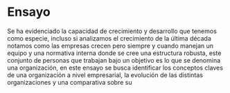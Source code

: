 # Ensayo 

Se ha evidenciado la capacidad de crecimiento y desarrollo que tenemos como especie, incluso si analizamos el crecimiento de la última década notamos como las empresas crecen pero siempre y cuando manejan un equipo y una normativa interna donde se cree una estructura robusta, este conjunto de personas que trabajan bajo un objetivo es lo que se denomina una organización, en este ensayo se busca identificar los conceptos claves de una organización a nivel empresarial, la evolución de las distintas organizaciones y una comparativa sobre su 